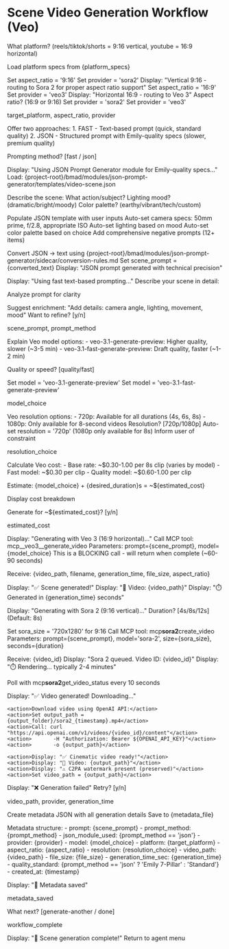 # Scene Video Generation Workflow (Veo)

<workflow>

<step n="1" goal="Platform & Aspect Ratio">
<ask response="target_platform">What platform? (reels/tiktok/shorts = 9:16 vertical, youtube = 16:9 horizontal)</ask>

<action>Load platform specs from {platform_specs}</action>

<check if="target_platform in ['reels', 'tiktok', 'youtube-short']">
  <action>Set aspect_ratio = '9:16'</action>
  <action>Set provider = 'sora2'</action>
  <action>Display: "Vertical 9:16 - routing to Sora 2 for proper aspect ratio support"</action>
</check>

<check if="target_platform in ['youtube', 'linkedin']">
  <action>Set aspect_ratio = '16:9'</action>
  <action>Set provider = 'veo3'</action>
  <action>Display: "Horizontal 16:9 - routing to Veo 3"</action>
</check>

<check if="target_platform == 'custom'">
  <ask response="custom_aspect">Aspect ratio? (16:9 or 9:16)</ask>
  <check if="custom_aspect == '9:16'">
    <action>Set provider = 'sora2'</action>
  </check>
  <check if="custom_aspect == '16:9'">
    <action>Set provider = 'veo3'</action>
  </check>
</check>

<template-output>target_platform, aspect_ratio, provider</template-output>
</step>

<step n="2" goal="Prompting Method">
<action>Offer two approaches:</action>
<action>1. FAST - Text-based prompt (quick, standard quality)</action>
<action>2. JSON - Structured prompt with Emily-quality specs (slower, premium quality)</action>

<ask response="prompt_method">Prompting method? [fast / json]</ask>

<check if="prompt_method == 'json'">
  <action>Display: "Using JSON Prompt Generator module for Emily-quality specs..."</action>
  <action>Load: {project-root}/bmad/modules/json-prompt-generator/templates/video-scene.json</action>

<ask response="scene_description">Describe the scene:</ask>
<ask response="subject_action">What action/subject?</ask>
<ask response="lighting_mood">Lighting mood? (dramatic/bright/moody)</ask>
<ask response="color_palette">Color palette? (earthy/vibrant/tech/custom)</ask>

<action>Populate JSON template with user inputs</action>
<action>Auto-set camera specs: 50mm prime, f/2.8, appropriate ISO</action>
<action>Auto-set lighting based on mood</action>
<action>Auto-set color palette based on choice</action>
<action>Add comprehensive negative prompts (12+ items)</action>

<action>Convert JSON → text using {project-root}/bmad/modules/json-prompt-generator/sidecar/conversion-rules.md</action>
<action>Set scene_prompt = {converted_text}</action>
<action>Display: "JSON prompt generated with technical precision"</action>

  <goto step="3"/>
</check>

<check if="prompt_method == 'fast'">
  <action>Display: "Using fast text-based prompting..."</action>
  <ask response="scene_prompt">Describe your scene in detail:</ask>

<action>Analyze prompt for clarity</action>

  <check if="prompt is vague (< 20 words)">
    <action>Suggest enrichment: "Add details: camera angle, lighting, movement, mood"</action>
    <ask>Want to refine? [y/n]</ask>
  </check>

  <goto step="3"/>
</check>

<template-output>scene_prompt, prompt_method</template-output>
</step>

<step n="3" goal="Quality vs Speed">
<action>Explain Veo model options:</action>
<action>- veo-3.1-generate-preview: Higher quality, slower (~3-5 min)</action>
<action>- veo-3.1-fast-generate-preview: Draft quality, faster (~1-2 min)</action>

<ask response="model_choice">Quality or speed? [quality/fast]</ask>

<check if="model_choice == 'quality'">
  <action>Set model = 'veo-3.1-generate-preview'</action>
</check>

<check if="model_choice == 'fast'">
  <action>Set model = 'veo-3.1-fast-generate-preview'</action>
</check>

<template-output>model_choice</template-output>
</step>

<step n="4" goal="Resolution Selection">
<action>Veo resolution options:</action>
<action>- 720p: Available for all durations (4s, 6s, 8s)</action>
<action>- 1080p: Only available for 8-second videos</action>

<check if="desired_duration == 8">
  <ask response="resolution_choice">Resolution? [720p/1080p]</ask>
</check>

<check if="desired_duration < 8">
  <action>Auto-set resolution = '720p' (1080p only available for 8s)</action>
  <action>Inform user of constraint</action>
</check>

<template-output>resolution_choice</template-output>
</step>

<step n="5" goal="Cost Estimate">
<action>Calculate Veo cost:</action>
<action>- Base rate: ~$0.30-1.00 per 8s clip (varies by model)</action>
<action>- Fast model: ~$0.30 per clip</action>
<action>- Quality model: ~$0.60-1.00 per clip</action>

<action>Estimate: {model_choice} + {desired_duration}s = ~${estimated_cost}</action>

<action>Display cost breakdown</action>

<ask response="cost_approved">Generate for ~${estimated_cost}? [y/n]</ask>

<check if="cost_approved != 'y'">
  <goto step="exit"/>
</check>

<template-output>estimated_cost</template-output>
</step>

<step n="6" goal="Generate Scene">

<check if="provider == 'veo3'">
  <action>Display: "Generating with Veo 3 (16:9 horizontal)..."</action>
  <action>Call MCP tool: mcp__veo3__generate_video</action>
  <action>Parameters: prompt={scene_prompt}, model={model_choice}</action>
  <action>This is a BLOCKING call - will return when complete (~60-90 seconds)</action>

<action>Receive: {video_path, filename, generation_time, file_size, aspect_ratio}</action>

<action>Display: "✅ Scene generated!"</action>
<action>Display: "📁 Video: {video_path}"</action>
<action>Display: "⏱️ Generated in {generation_time} seconds"</action>
</check>

<check if="provider == 'sora2'">
  <action>Display: "Generating with Sora 2 (9:16 vertical)..."</action>
  <ask response="duration">Duration? [4s/8s/12s] (Default: 8s)</ask>

<action>Set sora_size = '720x1280' for 9:16</action>
<action>Call MCP tool: mcp**sora2**create_video</action>
<action>Parameters: prompt={scene_prompt}, model='sora-2', size={sora_size}, seconds={duration}</action>

<action>Receive: {video_id}</action>
<action>Display: "Sora 2 queued. Video ID: {video_id}"</action>
<action>Display: "⏱️ Rendering... typically 2-4 minutes"</action>

<action>Poll with mcp**sora2**get_video_status every 10 seconds</action>

  <check if="status == 'completed'">
    <action>Display: "✅ Video generated! Downloading..."</action>

    <action>Download video using OpenAI API:</action>
    <action>Set output_path = {output_folder}/sora2_{timestamp}.mp4</action>
    <action>Call: curl "https://api.openai.com/v1/videos/{video_id}/content"</action>
    <action>       -H "Authorization: Bearer ${OPENAI_API_KEY}"</action>
    <action>       -o {output_path}</action>

    <action>Display: "✅ Cinematic video ready!"</action>
    <action>Display: "📁 Video: {output_path}"</action>
    <action>Display: "⚠️ C2PA watermark present (preserved)"</action>
    <action>Set video_path = {output_path}</action>

  </check>

  <check if="status == 'failed'">
    <action>Display: "❌ Generation failed"</action>
    <ask>Retry? [y/n]</ask>
    <check if="retry == 'y'">
      <goto step="2"/>
    </check>
  </check>
</check>

<template-output>video_path, provider, generation_time</template-output>
</step>

<step n="7" goal="Save Metadata">
<action>Create metadata JSON with all generation details</action>
<action>Save to {metadata_file}</action>

<action>Metadata structure:</action>
<action>- prompt: {scene_prompt}</action>
<action>- prompt_method: {prompt_method}</action>
<action>- json_module_used: {prompt_method == 'json'}</action>
<action>- provider: {provider}</action>
<action>- model: {model_choice}</action>
<action>- platform: {target_platform}</action>
<action>- aspect_ratio: {aspect_ratio}</action>
<action>- resolution: {resolution_choice}</action>
<action>- video_path: {video_path}</action>
<action>- file_size: {file_size}</action>
<action>- generation_time_sec: {generation_time}</action>
<action>- quality_standard: {prompt_method == 'json' ? 'Emily 7-Pillar' : 'Standard'}</action>
<action>- created_at: {timestamp}</action>

<action>Display: "💾 Metadata saved"</action>

<template-output>metadata_saved</template-output>
</step>

<step n="8" goal="Next Steps">
<ask>What next? [generate-another / done]</ask>

<check if="response == 'generate-another'">
  <goto step="1"/>
</check>

<template-output>workflow_complete</template-output>
</step>

<step n="exit" goal="Complete">
<action>Display: "👋 Scene generation complete!"</action>
<action>Return to agent menu</action>
</step>

</workflow>

